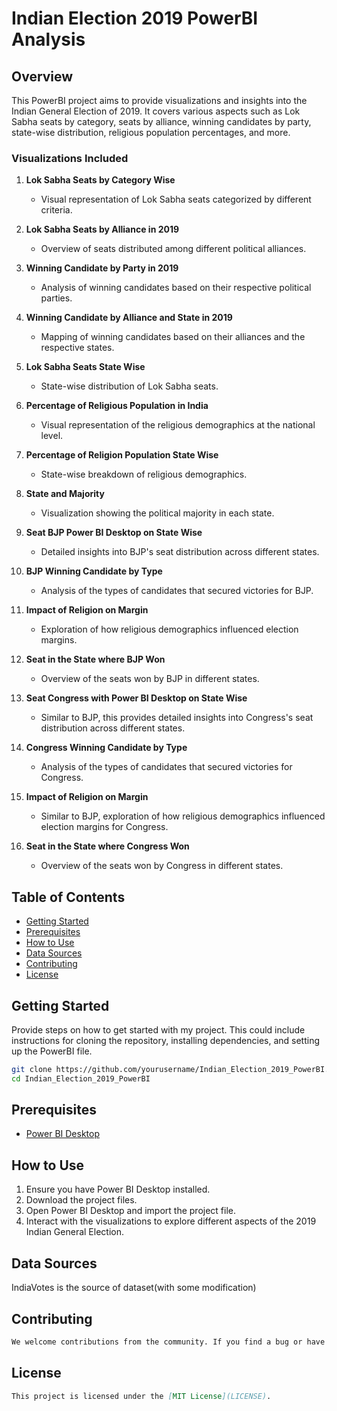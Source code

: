 # Indian Election 2019 PowerBI Analysis
## Overview

This PowerBI project aims to provide visualizations and insights into the Indian General Election of 2019. It covers various aspects such as Lok Sabha seats by category, seats by alliance, winning candidates by party, state-wise distribution, religious population percentages, and more.

### Visualizations Included

1. **Lok Sabha Seats by Category Wise**
   - Visual representation of Lok Sabha seats categorized by different criteria.

2. **Lok Sabha Seats by Alliance in 2019**
   - Overview of seats distributed among different political alliances.

3. **Winning Candidate by Party in 2019**
   - Analysis of winning candidates based on their respective political parties.

4. **Winning Candidate by Alliance and State in 2019**
   - Mapping of winning candidates based on their alliances and the respective states.

5. **Lok Sabha Seats State Wise**
   - State-wise distribution of Lok Sabha seats.

6. **Percentage of Religious Population in India**
   - Visual representation of the religious demographics at the national level.

7. **Percentage of Religion Population State Wise**
   - State-wise breakdown of religious demographics.

8. **State and Majority**
   - Visualization showing the political majority in each state.

9. **Seat BJP Power BI Desktop on State Wise**
   - Detailed insights into BJP's seat distribution across different states.

10. **BJP Winning Candidate by Type**
    - Analysis of the types of candidates that secured victories for BJP.

11. **Impact of Religion on Margin**
    - Exploration of how religious demographics influenced election margins.

12. **Seat in the State where BJP Won**
    - Overview of the seats won by BJP in different states.

13. **Seat Congress with Power BI Desktop on State Wise**
    - Similar to BJP, this provides detailed insights into Congress's seat distribution across different states.

14. **Congress Winning Candidate by Type**
    - Analysis of the types of candidates that secured victories for Congress.

15. **Impact of Religion on Margin**
    - Similar to BJP, exploration of how religious demographics influenced election margins for Congress.

16. **Seat in the State where Congress Won**
    - Overview of the seats won by Congress in different states.

## Table of Contents

- [Getting Started](#getting-started)
- [Prerequisites](#prerequisites)
- [How to Use](#How-to-Use)
- [Data Sources](#data-sources)
- [Contributing](#contributing)
- [License](#license)

## Getting Started
Provide steps on how to get started with my project. This could include instructions for cloning the repository, installing dependencies, and setting up the PowerBI file.
```bash
git clone https://github.com/yourusername/Indian_Election_2019_PowerBI.git
cd Indian_Election_2019_PowerBI
```

## Prerequisites
- [Power BI Desktop](https://powerbi.microsoft.com/en-us/desktop/)

## How to Use
1. Ensure you have Power BI Desktop installed.
2. Download the project files.
3. Open Power BI Desktop and import the project file.
4. Interact with the visualizations to explore different aspects of the 2019 Indian General Election.
   
## Data Sources
IndiaVotes is the source of dataset(with some modification)

## Contributing
```markdown
We welcome contributions from the community. If you find a bug or have an enhancement idea, please open an issue or submit a pull request following our contribution guidelines.
```

## License
```markdown
This project is licensed under the [MIT License](LICENSE).
```
